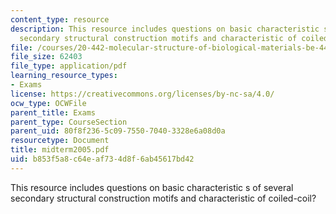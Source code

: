 ```yaml
---
content_type: resource
description: This resource includes questions on basic characteristic s of several
  secondary structural construction motifs and characteristic of coiled-coil?
file: /courses/20-442-molecular-structure-of-biological-materials-be-442-fall-2005/b853f5a8c64eaf734d8f6ab45617bd42_midterm2005.pdf
file_size: 62403
file_type: application/pdf
learning_resource_types:
- Exams
license: https://creativecommons.org/licenses/by-nc-sa/4.0/
ocw_type: OCWFile
parent_title: Exams
parent_type: CourseSection
parent_uid: 80f8f236-5c09-7550-7040-3328e6a08d0a
resourcetype: Document
title: midterm2005.pdf
uid: b853f5a8-c64e-af73-4d8f-6ab45617bd42
---
```

This resource includes questions on basic characteristic s of several secondary structural construction motifs and characteristic of coiled-coil?